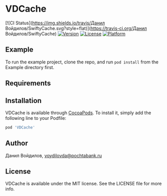 # VDCache

[![CI Status](https://img.shields.io/travis/Данил Войдилов/SwiftyCache.svg?style=flat)](https://travis-ci.org/Данил Войдилов/SwiftyCache)
[![Version](https://img.shields.io/cocoapods/v/SwiftyCache.svg?style=flat)](https://cocoapods.org/pods/SwiftyCache)
[![License](https://img.shields.io/cocoapods/l/SwiftyCache.svg?style=flat)](https://cocoapods.org/pods/SwiftyCache)
[![Platform](https://img.shields.io/cocoapods/p/SwiftyCache.svg?style=flat)](https://cocoapods.org/pods/SwiftyCache)

## Example

To run the example project, clone the repo, and run `pod install` from the Example directory first.

## Requirements

## Installation

VDCache is available through [CocoaPods](https://cocoapods.org). To install
it, simply add the following line to your Podfile:

```ruby
pod 'VDCache'
```

## Author

Данил Войдилов, voydilovda@pochtabank.ru

## License

VDCache is available under the MIT license. See the LICENSE file for more info.
